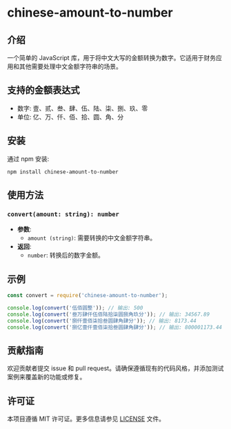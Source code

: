 
# chinese-amount-to-number 

## 介绍
一个简单的 JavaScript 库，用于将中文大写的金额转换为数字。它适用于财务应用和其他需要处理中文金额字符串的场景。

## 支持的金额表达式

- 数字: 壹、贰、叁、肆、伍、陆、柒、捌、玖、零
- 单位: 亿、万、仟、佰、拾、圆、角、分

## 安装

通过 npm 安装:

```bash
npm install chinese-amount-to-number
```

## 使用方法

### `convert(amount: string): number`

- **参数**: 
  - `amount (string)`: 需要转换的中文金额字符串。
- **返回**: 
  - `number`: 转换后的数字金额。

## 示例

```javascript
const convert = require('chinese-amount-to-number');

console.log(convert('伍佰圆整')); // 输出: 500
console.log(convert('叁万肆仟伍佰陆拾柒圆捌角玖分')); // 输出: 34567.89
console.log(convert('捌仟壹佰柒拾叁圆肆角肆分')); // 输出: 8173.44
console.log(convert('捌亿壹仟壹佰柒拾叁圆肆角肆分')); // 输出: 800001173.44

```

## 贡献指南

欢迎贡献者提交 issue 和 pull request。请确保遵循现有的代码风格，并添加测试案例来覆盖新的功能或修复。

## 许可证

本项目遵循 MIT 许可证。更多信息请参见 [LICENSE](LICENSE) 文件。
